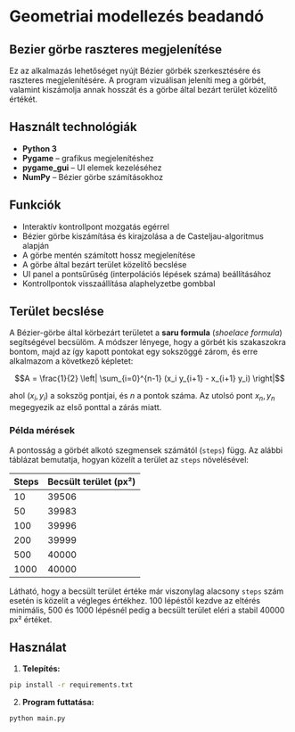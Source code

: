 # Geometriai modellezés beadandó
## Bezier görbe raszteres megjelenítése
Ez az alkalmazás lehetőséget nyújt Bézier görbék szerkesztésére és raszteres megjelenítésére. A program vizuálisan jeleníti meg a görbét, valamint kiszámolja annak hosszát és a görbe által bezárt terület közelítő értékét.

## Használt technológiák

- **Python 3**
- **Pygame** – grafikus megjelenítéshez
- **pygame_gui** – UI elemek kezeléséhez
- **NumPy** – Bézier görbe számításokhoz

## Funkciók

- Interaktív kontrollpont mozgatás egérrel
- Bézier görbe kiszámítása és kirajzolása a de Casteljau-algoritmus alapján
- A görbe mentén számított hossz megjelenítése
- A görbe által bezárt terület közelítő becslése
- UI panel a pontsűrűség (interpolációs lépések száma) beállításához
- Kontrollpontok visszaállítása alaphelyzetbe gombbal

## Terület becslése

A Bézier-görbe által körbezárt területet a **saru formula** (*shoelace formula*) segítségével becsülöm. A módszer lényege, hogy a görbét kis szakaszokra bontom, majd az így kapott pontokat egy sokszöggé zárom, és erre alkalmazom a következő képletet:

```math
A = \frac{1}{2} \left| \sum_{i=0}^{n-1} (x_i y_{i+1} - x_{i+1} y_i) \right|
```

ahol $(x_i, y_i)$ a sokszög pontjai, és $n$ a pontok száma. Az utolsó pont $x_n, y_n$ megegyezik az első ponttal a zárás miatt.

### Példa mérések

A pontosság a görbét alkotó szegmensek számától (`steps`) függ. Az alábbi táblázat bemutatja, hogyan közelít a terület az `steps` növelésével:

| Steps | Becsült terület (px²) |
|-------|-----------------------|
| 10    | 39506                 |
| 50    | 39983                 |
| 100   | 39996                 |
| 200   | 39999                 |
| 500   | 40000                 |
| 1000  | 40000                 |

Látható, hogy a becsült terület értéke már viszonylag alacsony `steps` szám esetén is közelít a végleges értékhez. 100 lépéstől kezdve az eltérés minimális, 500 és 1000 lépésnél pedig a becsült terület eléri a stabil 40000 px² értéket.

## Használat

1. **Telepítés:**

```bash
pip install -r requirements.txt
```
2. **Program futtatása:**

```bash
python main.py
```

